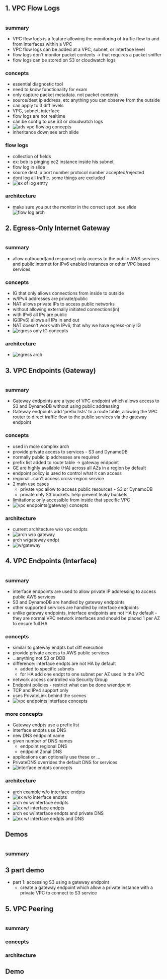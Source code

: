 ## 1. VPC Flow Logs

#

### summary

- VPC flow logs is a feature allowing the monitoring of traffic flow to and from interfaces within a VPC
- VPC flow logs can be added at a VPC, subnet, or interface level
- flow logs don't monitor packet contents -> that requires a packet sniffer
- flow logs can be stored on S3 or cloudwatch logs

### concepts

- essential diagnostic tool
- need to know functionality for exam
- only capture packet metadata. not packet contents
- source/dest ip address, etc anything you can observe from the outside
- can apply to 3 diff levels
- VPC, subnet, interface
- flow logs are not realtime
- can be config to use S3 or cloudwatch logs
- ![adv vpc flowlog concepts](img/advVPCflowlogconcepts.png)
- inheritance down see arch slide

### flow logs

- collection of fields
- ex: bob is pinging ec2 instance inside his subnet
- flow log in slide
- source dest ip port number protocol number accepted/rejected
- dont log all traffic. some things are excluded
- ![ex of log entry](img/advVPCflowlogentry.png)

### architecture

- make sure you put the monitor in the correct spot. see slide
  ![flow log arch](img/advVPCflowlogarch.png)

## 2. Egress-Only Internet Gateway

#

### summary

- allow outbound(and response) only access to the public AWS services and public internet for IPv6 enabled instances or other VPC based services

### concepts

- IG that only allows connections from inside to outside
- w/IPv4 addresses are private/public
- NAT allows private IPs to access public networks
- without allowing externally initiated connections(in)
- with IPv6 all IPs are public
- IG(IPv6) allows all IPs in and out
- NAT doesn't work with IPv6, that why we have egress-only IG
- ![egress only IG concepts](img/advVPCegressconcepts.png)

### architecture

- ![egress arch](img/advVPCegressarch.png)

## 3. VPC Endpoints (Gateway)

#

### summary

- Gateway endpoints are a type of VPC endpoint which allows access to S3 and DynamoDB without using public addressing
- Gateway endpoints add 'prefix lists' to a route table, allowing the VPC router to direct traffic flow to the public services via the gateway endpoint

### concepts

- used in more complex arch
- provide private access to services - S3 and DynamoDB
- normally public ip addresses are required
- prefix list added to route table -> gateway endpoint
- GE are highly available (HA) across all AZs in a region by default
- endpoint policy is used to control what it can access
- regional...can't access cross-region service
- 2 main use cases
  - private vpc allow to access public resources - S3 or DynamoDB
  - private only S3 buckets. help prevent leaky buckets
- limitations: only accessible from inside that specific VPC
- ![vpc endpoints(gateway) concepts](img/advVPCgwendpts.png)

### architecture

- current architecture w/o vpc endpts
- ![arch w/o gateway](img/advVPCendptsgwarch-old.png)
- arch w/gateway endpt
- ![w/gateway](img/advVPCendptsgw.png)

## 4. VPC Endpoints (Interface)

#

### summary

- interface endpoints are used to allow private IP addressing to access public AWS services
- S3 and DynamoDB are handled by gateway endpoints
- other supported services are handled by interface endpoints
- unlike gateway endpoints, interface endpoints are not HA by default - they are normal VPC network interfaces and should be placed 1 per AZ to ensure full HA

### concepts

- similar to gateway endpts but diff execution
- provide private access to AWS public services
- ...anything not S3 or DDB
- difference: interface endpts are not HA by default
  - added to specific subnets
  - for HA add one endpt to one subnet per AZ used in the VPC
- network access controlled via Security Group
- Endpoint policies - restrict what can be done w/endpoint
- TCP and IPv4 support only
- uses PrivateLink behind the scenes
- ![vpc endpoints interface concepts](img/advVPCendpts-interface.png)

### more concepts

- Gateway endpts use a prefix list
- interface endpts use DNS
- new DNS endpoint name
- given number of DNS names
  - endpoint regional DNS
  - endpoint Zonal DNS
- applications can optionally use these or ...
- PrivateDNS overrides the default DNS for services
- ![interface endpts concepts](img/advVPCinterfaceconcepts.png)

### architecture

- arch example w/o interface endpts
- ![ex w/o interface endpts](img/advVPCinterfacearch.png)
- arch ex w/interface endpts
- ![ex w/ interface endpts](img/advVPCwEndpts.png)
- arch ex w/interface endpts and private DNS
- ![ex w/ interface endpts and DNS](img/advVPCwEndptsDNS.png)

## Demos

#

### summary

## 3 part demo

- part 1: accessing S3 using a gateway endpoint
  - create a gateway endpoint which allow a private instance with a private VPC to connect to S3 service

## 5. VPC Peering

#

### summary

### concepts

### architecture

## Demo

#
